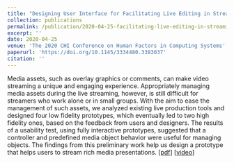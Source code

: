 ```yaml
---
title: "Designing User Interface for Facilitating Live Editing in Streaming"
collection: publications
permalink: /publication/2020-04-25-facilitating-live-editing-in-streaming
excerpt: ''
date: 2020-04-25
venue: 'The 2020 CHI Conference on Human Factors in Computing Systems'
paperurl: 'https://doi.org/10.1145/3334480.3383037'
citation: ''
---
```

Media assets, such as overlay graphics or comments, can make video streaming a unique and engaging experience. Appropriately managing media assets during the live streaming, however, is still difficult for streamers who work alone or in small groups. With the aim to ease the management of such assets, we analyzed existing live production tools and designed four low fidelity prototypes, which eventually led to two high fidelity ones, based on the feedback from users and designers. The results of a usability test, using fully interactive prototypes, suggested that a controller and predefined media object behavior were useful for managing objects. The findings from this preliminary work help us design a prototype that helps users to stream rich media presentations. [[pdf](https://doi.org/10.1145/3334480.3383037?cid=99659116563)] [[video](https://youtu.be/VrbYwSsnuKo)]

